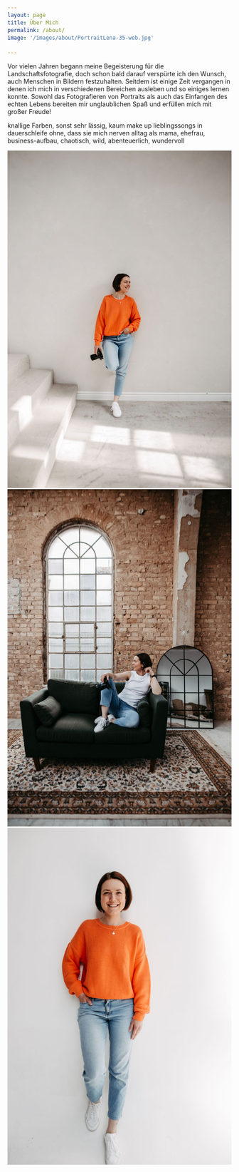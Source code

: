 ```yaml
---
layout: page
title: Über Mich
permalink: /about/
image: '/images/about/PortraitLena-35-web.jpg'

---
```


Vor vielen Jahren begann meine Begeisterung für die Landschaftsfotografie, doch schon bald darauf verspürte ich den Wunsch, auch Menschen in Bildern festzuhalten. Seitdem ist einige Zeit vergangen in denen ich mich in verschiedenen Bereichen ausleben und so einiges lernen konnte. Sowohl das Fotografieren von Portraits als auch das Einfangen des echten Lebens bereiten mir unglaublichen Spaß und erfüllen mich mit großer Freude! 

knallige Farben, sonst sehr lässig, kaum make up 
lieblingssongs in dauerschleife ohne, dass sie mich nerven
alltag als mama, ehefrau, business-aufbau, chaotisch, wild, abenteuerlich, wundervoll



<div class="gallery-box">
  <div class="gallery">
    <img src="/images/about/PortraitLena-28-web.jpg" loading="lazy" alt="Project">
    <img src="/images/about/PortraitLena-56-web.jpg" loading="lazy" alt="Project">
    <img src="/images/about/PortraitLena-2-web.jpg" loading="lazy" alt="Project"> 
    </div>
</div>






